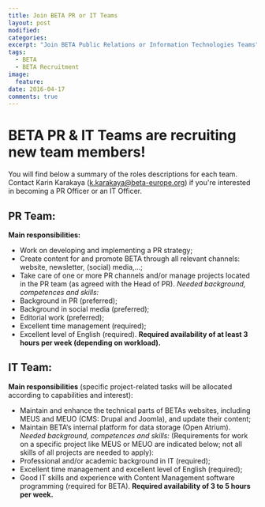 ```yaml
---
title: Join BETA PR or IT Teams
layout: post
modified:
categories:
excerpt: "Join BETA Public Relations or Information Technologies Teams"
tags: 
  - BETA
  - BETA Recruitment
image:
  feature: 
date: 2016-04-17
comments: true
---
```


# BETA PR & IT Teams are recruiting new team members!
You will find below a summary of the roles descriptions for each team.
Contact Karin Karakaya (k.karakaya@beta-europe.org) if you're interested in becoming a PR Officer or an IT Officer.

## PR Team:
**Main responsibilities:**
* Work on developing and implementing a PR strategy;
* Create content for and promote BETA through all relevant channels: website, newsletter, (social) media,...;
* Take care of one or more PR channels and/or manage projects located in the PR team (as agreed with the Head of PR).
*Needed background, competences and skills:*
* Background in PR (preferred);
* Background in social media (preferred);
* Editorial work (preferred);
* Excellent time management (required);
* Excellent level of English (required).
**Required availability of at least 3 hours per week (depending on workload).** 

## IT Team:
**Main responsibilities** (specific project-related tasks will be allocated according to capabilities and interest):
* Maintain and enhance the technical parts of BETAs websites, including MEUS and MEUO (CMS: Drupal and Joomla), and update their content;
* Maintain BETA‘s internal platform for data storage (Open Atrium).
*Needed background, competences and skills:*
(Requirements for work on a specific project like MEUS or MEUO are indicated below; not all skills of all projects are needed to apply):
* Professional and/or academic background in IT (required);
* Excellent time management and excellent level of English (required);
* Good IT skills and experience with Content Management software programming (required for BETA).
**Required availability of 3 to 5 hours per week.** 

